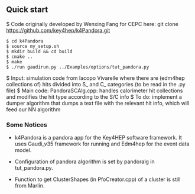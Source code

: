 ## Quick start
$ Code originally developed by Wenxing Fang for CEPC here: git clone https://github.com/key4hep/k4Pandora.git

```
$ cd k4Pandora
$ source my_setup.sh
$ mkdir build && cd build
$ cmake .. 
$ make
$ ./run gaudirun.py ../Examples/options/tut_pandora.py
```

$ Input: simulation code from Iacopo Vivarelle where there are (edm4hep collections of) hits divided into S_ and C_ categories (to be read in the .py file)
$ Main code: PandoraSCAlg.cpp: handles calorimeter hit collections and modifies the hit type according to the S/C info
$ To do: implement a dumper algorithm that dumps a text file with the relevant hit info, which will feed our NN algorithm



### Some Notices
* k4Pandora is a pandora app for the Key4HEP software framework. It uses Gaudi_v35 framework for running and Edm4hep for the event data model.  

* Configuration of pandora algorithm is set by pandoralg in tut_pandora.py. 
* Function to get ClusterShapes (in PfoCreator.cpp) of a cluster is still from Marlin.
